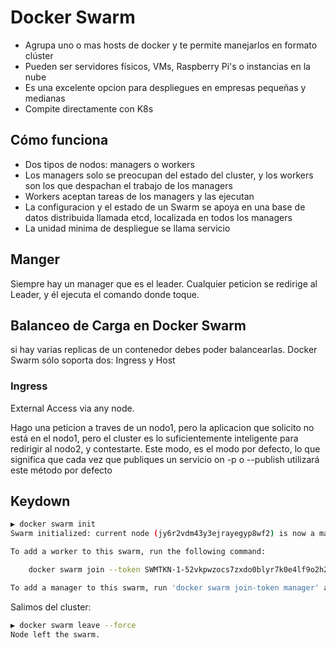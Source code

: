 # Docker Swarm

- Agrupa uno o mas hosts de docker y te permite manejarlos en formato clúster
- Pueden ser servidores físicos, VMs, Raspberry Pi's o instancias en la nube
- Es una excelente opcion para despliegues en empresas pequeñas y medianas
- Compite directamente con K8s

## Cómo funciona

- Dos tipos de nodos: managers o workers
- Los managers solo se preocupan del estado del cluster, y los workers son los que despachan el trabajo de los managers
- Workers aceptan tareas de los managers y las ejecutan
- La configuracion y el estado de un Swarm se apoya en una base de datos distribuida llamada etcd, localizada en todos los managers
- La unidad minima de despliegue se llama servicio

## Manger

Siempre hay un manager que es el leader. Cualquier peticion se redirige al Leader, y él ejecuta el comando donde toque.

## Balanceo de Carga en Docker Swarm

si hay varias replicas de un contenedor debes poder balancearlas. Docker Swarm sólo soporta dos: Ingress y Host

### Ingress

External Access via any node.

Hago una peticion a traves de un nodo1, pero la aplicacion que solicito no está en el nodo1, pero el cluster es lo suficientemente inteligente para redirigir al nodo2, y contestarte. Este modo, es el modo por defecto, lo que significa que cada vez que publiques un servicio on -p o --publish utilizará este método por defecto

## Keydown

```bash
▶ docker swarm init
Swarm initialized: current node (jy6r2vdm43y3ejrayegyp8wf2) is now a manager.

To add a worker to this swarm, run the following command:

    docker swarm join --token SWMTKN-1-52vkpwzocs7zxdo0blyr7k0e4lf9o2h2ifql7nu3fsf1fbjn4v-78g47z1wt3zi8rrss5qud811p 192.168.65.3:2377

To add a manager to this swarm, run 'docker swarm join-token manager' and follow the instructions.
```

Salimos del cluster:

```bash
▶ docker swarm leave --force
Node left the swarm.
```
